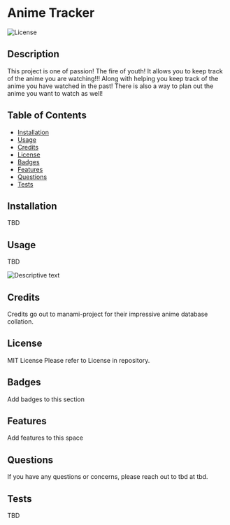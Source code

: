 # Anime Tracker
![License](https://img.shields.io/badge/License-mit-blue)

## Description 

This project is one of passion! The fire of youth! It allows you to keep track of the anime you are watching!!! Along with helping you keep track of the anime you have watched in the past!
There is also a way to plan out the anime you want to watch as well!
 
## Table of Contents
 
- [Installation](#installation)
- [Usage](#usage)
- [Credits](#credits)
- [License](#license)
- [Badges](#badges)
- [Features](#features)
- [Questions](#questions)
- [Tests](#tests) 

##  Installation 

TBD 

## Usage 

TBD 

![Descriptive text](assets/images/screenshot.png) 

## Credits 

Credits go out to manami-project for their impressive anime database collation.

## License 

MIT License 
Please refer to License in repository.  
 

## Badges 

Add badges to this section 

## Features 

Add features to this space 

## Questions 

If you have any questions or concerns, please reach out to tbd at tbd. 

## Tests 

TBD 

